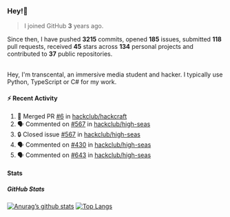 ### Hey!👋
<!-- [![Banner](banner.png)](https://dillonb07.is-a.dev) -->


> I joined GitHub **3** years ago.

Since then, I have pushed **3215** commits, opened **185** issues, submitted **118** pull requests, received **45** stars across **134** personal projects and contributed to **37** public repositories.

<br>
Hey, I'm transcental, an immersive media student and hacker. I typically use Python, TypeScript or C# for my work.

<br>

#### :zap: Recent Activity

<!--START_SECTION:activity-->
1. 🎉 Merged PR [#6](https://github.com/hackclub/hackcraft/pull/6) in [hackclub/hackcraft](https://github.com/hackclub/hackcraft)
2. 🗣 Commented on [#567](https://github.com/hackclub/high-seas/issues/567#issuecomment-2471207627) in [hackclub/high-seas](https://github.com/hackclub/high-seas)
3. 🔒 Closed issue [#567](https://github.com/hackclub/high-seas/issues/567) in [hackclub/high-seas](https://github.com/hackclub/high-seas)
4. 🗣 Commented on [#430](https://github.com/hackclub/high-seas/issues/430#issuecomment-2471164576) in [hackclub/high-seas](https://github.com/hackclub/high-seas)
5. 🗣 Commented on [#643](https://github.com/hackclub/high-seas/issues/643#issuecomment-2471154869) in [hackclub/high-seas](https://github.com/hackclub/high-seas)
<!--END_SECTION:activity-->

#### Stats

##### GitHub Stats
[![Anurag’s github stats](https://github-readme-stats.vercel.app/api?username=transcental&show_icons=true&theme=radical)](https://github.com/transcental)
[![Top Langs](https://github-readme-stats.vercel.app/api/top-langs/?username=transcental&layout=compact&theme=radical)](https://github.com/transcental)
